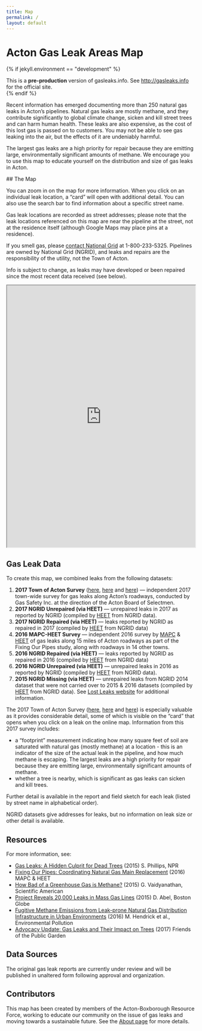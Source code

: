 ```yaml
---
title: Map
permalink: /
layout: default
---
```


# Acton Gas Leak Areas Map

{% if jekyll.environment == "development" %}

<div class="alert alert-danger" role="alert">
This is a <strong>pre-production</strong> version of gasleaks.info. See <a href="http://gasleaks.info">http://gasleaks.info</a> for the official site.
</div>
{% endif %}

Recent information has emerged documenting more than 250 natural gas leaks in Acton’s pipelines. Natural gas leaks are mostly methane, and they contribute significantly to global climate change, sicken and kill street trees and can harm human health. These leaks are also expensive, as the cost of this lost gas is passed on to customers. You may not be able to see gas leaking into the air, but the effects of it are undeniably harmful.

The largest gas leaks are a high priority for repair because they are emitting large, environmentally significant amounts of methane. We encourage you to use this map to educate yourself on the distribution and size of gas leaks in Acton.

<div markdown="1" class="p-3 text-light bg-dark rounded mb-3">
## The Map

You can zoom in on the map for more information. When you click on an individual leak location, a “card” will open with additional detail. You can also use the search bar to find information about a specific street name.

Gas leak locations are recorded as street addresses; please note that the leak locations referenced on this map are near the pipeline at the street, not at the residence itself (although Google Maps may place pins at a residence).

If you smell gas, please [contact National Grid](https://www.nationalgridus.com/MA-Home/Safety/Report-a-gas-emergency) at 1-800-233-5325. Pipelines are owned by National Grid (NGRID), and leaks and repairs are the responsibility of the utility, not the Town of Acton.

Info is subject to change, as leaks may have developed or been repaired since the most recent data received (see below).

<iframe src="https://www.google.com/maps/d/u/0/embed?mid=1EEhfSDBsQtq_CUSInLth2JPRpEh3ejaf" width="100%" height="700px" class="rounded"></iframe>
</div>

## Gas Leak Data

To create this map, we combined leaks from the following datasets:

1.  **2017 Town of Acton Survey** ([here](https://drive.google.com/open?id=0BxvhjeQ0TJG_THdnWjI3VU1KaV9CcXNyVzFXVG9sR18tT3cw), [here](https://drive.google.com/open?id=1nV2a3OB_r-Emk_Xo2kaxILuWLnn1_I8hwTTdMgnNQ48) and [here](https://drive.google.com/open?id=1ePh0lHJYezPXJf7OR0eT9iEuPEnbpcB0)) — independent 2017 town-wide survey for gas leaks along Acton’s roadways, conducted by Gas Safety Inc. at the direction of the Acton Board of Selectmen.
2.  **2017 NGRID Unrepaired (via HEET)** — unrepaired leaks in 2017 as reported by NGRID (compiled by [HEET](https://www.heetma.org/squeaky-leak/natural-gas-leaks-maps/) from NGRID data).
3.  **2017 NGRID Repaired (via HEET)** — leaks reported by NGRID as repaired in 2017 (compiled by [HEET](https://www.heetma.org/squeaky-leak/natural-gas-leaks-maps/) from NGRID data)
4.  **2016 MAPC-HEET Survey** — independent 2016 survey by [MAPC](https://www.mapc.org/) & [HEET](https://www.heetma.org/squeaky-leak/natural-gas-leaks-maps/) of gas leaks along 15 miles of Acton roadways as part of the Fixing Our Pipes study, along with roadways in 14 other towns.
5.  **2016 NGRID Repaired (via HEET)** — leaks reported by NGRID as repaired in 2016 (compiled by [HEET](https://www.heetma.org/squeaky-leak/natural-gas-leaks-maps/) from NGRID data)
6.  **2016 NGRID Unrepaired (via HEET)** — unrepaired leaks in 2016 as reported by NGRID (compiled by [HEET](https://www.heetma.org/squeaky-leak/natural-gas-leaks-maps/) from NGRID data).
7.  **2015 NGRID Missing (via HEET)** — unrepaired leaks from NGRID 2014 dataset that were not carried over to 2015 & 2016 datasets (compiled by [HEET](https://www.heetma.org/squeaky-leak/natural-gas-leaks-maps/) from NGRID data). See [Lost Leaks website](http://lostleaks.csail.mit.edu/) for additional information.

The 2017 Town of Acton Survey ([here](https://drive.google.com/open?id=0BxvhjeQ0TJG_THdnWjI3VU1KaV9CcXNyVzFXVG9sR18tT3cw), [here](https://drive.google.com/open?id=1nV2a3OB_r-Emk_Xo2kaxILuWLnn1_I8hwTTdMgnNQ48) and [here](https://drive.google.com/open?id=1ePh0lHJYezPXJf7OR0eT9iEuPEnbpcB0)) is especially valuable as it provides considerable detail, some of which is visible on the “card” that opens when you click on a leak on the online map. Information from this 2017 survey includes:

* a “footprint” measurement indicating how many square feet of soil are saturated with natural gas (mostly methane) at a location - this is an indicator of the size of the actual leak in the pipeline, and how much methane is escaping. The largest leaks are a high priority for repair because they are emitting large, environmentally significant amounts of methane.
* whether a tree is nearby, which is significant as gas leaks can sicken and kill trees.

Further detail is available in the report and field sketch for each leak (listed by street name in alphabetical order).

NGRID datasets give addresses for leaks, but no information on leak size or other detail is available.

## Resources

For more information, see:

* [Gas Leaks: A Hidden Culprit for Dead Trees](https://stateimpact.npr.org/pennsylvania/2015/11/27/gas-leaks-a-hidden-culprit-for-dead-trees/) (2015) S. Phillips, NPR
* [Fixing Our Pipes: Coordinating Natural Gas Main Replacement](http://fixourpipes.org/) (2016) MAPC & HEET
* [How Bad of a Greenhouse Gas is Methane?](https://www.scientificamerican.com/article/how-bad-of-a-greenhouse-gas-is-methane/) (2015) G. Vaidyanathan, Scientific American
* [Project Reveals 20,000 Leaks in Mass Gas Lines](https://www.bostonglobe.com/metro/2015/08/20/new-law-casts-light-state-natural-gas-leaks/qJJPCjRZITc5ai0JeHNOqO/story.html) (2015) D. Abel, Boston Globe
* [Fugitive Methane Emissions from Leak-prone Natural Gas Distribution Infrastructure in Urban Environments](https://www.bu.edu/ise/files/2016/08/1-s2.0-S0269749116300938-main.pdf) (2016) M. Hendrick et al., Environmental Pollution
* [Advocacy Update: Gas Leaks and Their Impact on Trees](http://friendsofthepublicgarden.org/2017/11/16/advocacy-update-gas-leaks-and-their-impact-on-trees/) (2017) Friends of the Public Garden

## Data Sources

The original gas leak reports are currently under review and will be published in unaltered form following approval and organization.

## Contributors

This map has been created by members of the Acton-Boxborough Resource Force, working to educate our community on the issue of gas leaks and moving towards a sustainable future. See the [About page](about) for more details.
